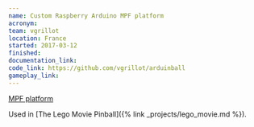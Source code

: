 ```yaml
---
name: Custom Raspberry Arduino MPF platform
acronym:
team: vgrillot
location: France
started: 2017-03-12
finished:
documentation_link:
code_link: https://github.com/vgrillot/arduinball
gameplay_link:
---
```

[MPF platform](https://github.com/vgrillot/mpf)

Used in [The Lego Movie Pinball]({% link _projects/lego_movie.md %}).

